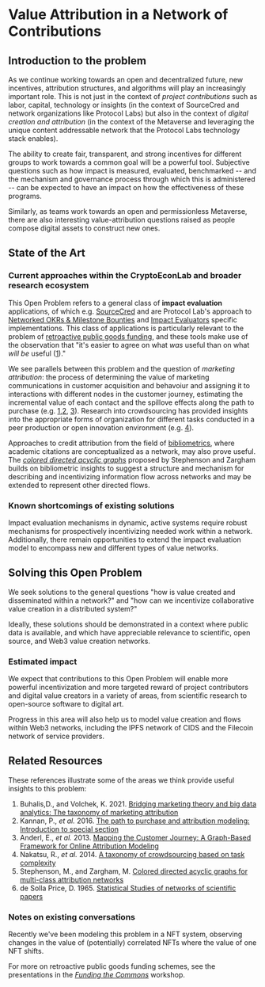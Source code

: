 # Value Attribution in a Network of Contributions

## Introduction to the problem

As we continue working towards an open and decentralized future, new incentives, attribution structures, and algorithms will play an increasingly important role. This is not just in the context of _project contributions_ such as labor, capital, technology or insights (in the context of SourceCred and network organizations like Protocol Labs) but also in the context of _digital creation and attribution_ (in the context of the Metaverse and leveraging the unique content addressable network that  the Protocol Labs technology stack enables). 

The ability to create fair, transparent, and strong incentives for different groups to work towards a common goal will be a powerful tool. Subjective questions such as how impact is measured, evaluated, benchmarked -- and the mechanism and governance process through which this is administered -- can be expected to have an impact on how  the effectiveness of these programs.

Similarly, as teams work towards an open and permissionless Metaverse, there are also interesting value-attribution questions raised as people compose digital assets to construct new ones. 

## State of the Art

### Current approaches within the CryptoEconLab and broader research ecosystem

This Open Problem refers to  a general class of  **impact evaluation** applications, of which e.g. [SourceCred](https://sourcecred.io/) and are Protocol Lab's approach to [Networked OKRs & Milestone Bounties](https://youtu.be/pJqdkuOMe98) and [Impact Evaluators](https://youtu.be/dpLtrugjfMc) specific implementations. This class of applications is particularly relevant to the problem of [retroactive public goods funding](https://medium.com/ethereum-optimism/retroactive-public-goods-funding-33c9b7d00f0c), and these tools make use of the observation that "it's easier to agree on what _was_ useful than on what _will be_ useful ([1](https://medium.com/ethereum-optimism/retroactive-public-goods-funding-33c9b7d00f0c))."

We see parallels between this problem and the question of *marketing attribution*: the process of determining the value of marketing communications in customer acquisition and behavoiur and assigning it to interactions with different nodes in the customer journey, estimating the incremental value of each contact and the spillove effects along the path to purchase (e.g. [1](https://www.sciencedirect.com/science/article/abs/pii/S0268401220314523?via%3Dihub),[2](https://pure.rug.nl/ws/files/81649379/The_path_to_purchase_and_attribution_modeling_Introduction_to_special_section.pdf), [3](https://papers.ssrn.com/sol3/papers.cfm?abstract_id=2343077)). Research into crowdsourcing has provided insights into the appropriate forms of organization for different tasks conducted in a peer production or open innovation environment (e.g. [4](https://journals.sagepub.com/doi/10.1177/0165551514550140)). 

Approaches to credit attribution from the field of [bibliometrics](https://garfield.library.upenn.edu/papers/pricenetworks1965.pdf), where academic citations are conceptualized as a network, may also prove useful. The [*colored directed acyclic graphs*](https://gateway.pinata.cloud/ipfs/Qmed7oNVNfMQftA8zvWxNS7h2JLwkwcGCuBEsAqovEqjPy) proposed by Stephenson and Zargham builds on bibliometric insights to suggest a structure and mechanism for describing and incentivizing information flow across networks and may be extended to represent other directed flows. 

### Known shortcomings of existing solutions

Impact evaluation mechanisms in dynamic, active systems require robust mechanisms for prospectively incentivizing needed work within a network. Additionally, there remain opportunities to extend the impact evaluation model to encompass new and different types of value networks.

## Solving this Open Problem

We seek solutions to the general questions "how is value created and disseminated within a network?" and "how can we incentivize collaborative value creation in a distributed system?"

Ideally, these solutions should be demonstrated in a context where public data is available, and which have appreciable relevance to scientific, open source, and Web3 value creation networks.

### Estimated impact

We expect that contributions to this Open Problem will enable more powerful incentivization and more targeted reward of project contributors and digital value creators in a variety of areas, from scientific research to open-source software to digital art.

Progress in this area will also help us to model value creation and flows within Web3 networks, including the IPFS network of CIDS and the Filecoin network of service providers.


## Related Resources

These references illustrate some of the areas we think provide useful insights to this problem: 

1. Buhalis,D., and Volchek, K. 2021. [Bridging marketing theory and big data analytics: The taxonomy of marketing attribution](https://www.sciencedirect.com/science/article/abs/pii/S0268401220314523?via%3Dihub)
2. Kannan, P., _et al._ 2016. [The path to purchase and attribution modeling: Introduction to special section](https://pure.rug.nl/ws/files/81649379/The_path_to_purchase_and_attribution_modeling_Introduction_to_special_section.pdf)
3. Anderl, E., _et al._ 2013. [Mapping the Customer Journey: A Graph-Based Framework for Online Attribution Modeling](https://papers.ssrn.com/sol3/papers.cfm?abstract_id=2343077)
4. Nakatsu, R., _et al._ 2014. [A taxonomy of crowdsourcing based on task complexity](https://journals.sagepub.com/doi/10.1177/0165551514550140)
5. Stephenson, M., and Zargham, M. [Colored directed acyclic graphs for multi-class attribution networks](https://gateway.pinata.cloud/ipfs/Qmed7oNVNfMQftA8zvWxNS7h2JLwkwcGCuBEsAqovEqjPy)
6. de Solla Price, D. 1965. [Statistical Studies of networks of scientific papers](https://garfield.library.upenn.edu/papers/pricenetworks1965.pdf)

### Notes on existing conversations

Recently we've been modeling this problem in a NFT system, observing  changes in the value of (potentially) correlated NFTs where the value of one NFT shifts.


For more on retroactive public goods funding schemes, see the presentations in the  [_Funding the Commons_](https://fundingthecommons.io/) workshop.

